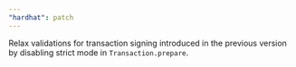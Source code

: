 ```yaml
---
"hardhat": patch
---
```


Relax validations for transaction signing introduced in the previous version by disabling strict mode in `Transaction.prepare`.
